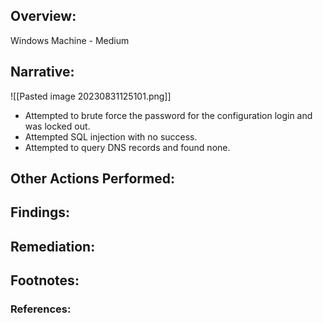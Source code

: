 ## Overview:
Windows Machine - Medium
## Narrative:
![[Pasted image 20230831125101.png]]
- Attempted to brute force the password for the configuration login and was locked out. 
- Attempted SQL injection with no success.
- Attempted to query DNS records and found none. 
## Other Actions Performed:

## Findings:

## Remediation:

## Footnotes:

### References:

  